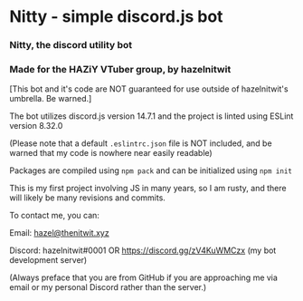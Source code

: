 # Nitty - simple discord.js bot
### Nitty, the discord utility bot
### Made for the HAZiY VTuber group, by hazelnitwit

[This bot and it's code are NOT guaranteed for use outside of hazelnitwit's umbrella. Be warned.]

The bot utilizes discord.js version 14.7.1 and the project is linted using ESLint version 8.32.0 

(Please note that a default `.eslintrc.json` file is NOT included, and be warned that my code is nowhere near easily readable)

Packages are compiled using `npm pack` and can be initialized using `npm init`

This is my first project involving JS in many years, so I am rusty, and there will likely be many revisions and commits.

To contact me, you can:

Email: hazel@thenitwit.xyz

Discord: hazelnitwit#0001 OR https://discord.gg/zV4KuWMCzx (my bot development server)

(Always preface that you are from GitHub if you are approaching me via email or my personal Discord rather than the server.)
